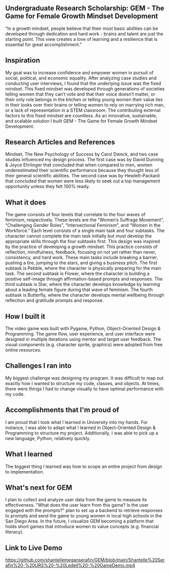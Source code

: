 ## Undergraduate Research Scholarship: GEM - The Game for Female Growth Mindset Development ##
“In a growth mindset, people believe that their most basic abilities can be developed through dedication and hard work - brains and talent are just the starting point. This view creates a love of learning and a resilience that is essential for great accomplishment.” 

## Inspiration ##
My goal was to increase confidence and empower women in pursuit of social, political, and economic equality. After analyzing case studies and conducting user interviews, I found that the underlying issue was the fixed mindset. This fixed mindset was developed through generations of societies telling women that they can’t vote and that their voice doesn’t matter, or their only role belongs in the kitchen or telling young women their value lies in their looks over their brains or telling women to rely on marrying rich man, or a lack of representation in a STEM classroom. The contributing external factors to this fixed mindset are countless. As an innovative, sustainable, and scalable solution I built GEM - The Game for Female Growth Mindset Development. 

## Research Articles and References ##
Mindset, The New Psychology of Success by Carol Dweck, and two case studies influenced my design process. The first case was by David Dunning & Joyce Ehrlinger that concluded that when compared to men, women underestimated their scientific performance because they thought less of their general scientific abilities. The second case was by Hewlett-Packard that concluded that women were less likely to seek out a top management opportunity unless they felt 100% ready.

## What it does ##
The game consists of four levels that correlate to the four waves of feminism, respectively. These levels are the “Women’s Suffrage Movement”, “Challenging Gender Roles”, “Intersectional Feminism”, and “Women in the Workforce.” Each level consists of a single main task and four subtasks. The character cannot complete the main task initially but must develop the appropriate skills through the four subtasks first. This design was inspired by the practice of developing a growth mindset. This practice consists of reflection, mindfulness, feedback, focusing on not yet rather than never, consistency, and hard work. These main tasks include breaking a barrier, pushing a tire, jumping to the stars, and giving a business pitch. The first subtask is Pebble, where the character is physically preparing for the main task. The second subtask is Flower, where the character is building a positive self-image through affirmation-based prompts and responses. The third subtask is Star, where the character develops knowledge by learning about a leading female figure during that wave of feminism. The fourth subtask is Butterfly, where the character develops mental wellbeing through reflection and gratitude prompts and response.

## How I built it ##
The video game was built with Pygame, Python, Object-Oriented Design & Programming. The game flow, user experience, and user interface were designed in multiple iterations using mentor and target user feedback. The visual components (e.g. character sprite, graphics) were adopted from free online resources. 

## Challenges I ran into ##
My biggest challenge was designing my program. It was difficult to map out exactly how I wanted to structure my code, classes, and objects. At times, there were things I had to change visually to have optimal performance with my code. 

## Accomplishments that I'm proud of ##
I am proud that I took what I learned in University into my hands. For instance, I was able to adapt what I learned in Object-Oriented Design & Programming to structure my project. Additionally, I was able to pick up a new language, Python, relatively quickly. 

## What I learned ##
The biggest thing I learned was how to scope an entire project from design to implementation.

## What's next for GEM ##
I plan to collect and analyze user data from the game to measure its effectiveness. "What does the user learn from this game? Is the user engaged with the prompts?" plan to set up a backend to retrieve responses to prompts and send the game to young women in local high schools in the San Diego Area. In the future, I visualize GEM becoming a platform that holds short games that introduce women to value concepts (e.g. financial literacy). 

## Link to Live Demo ##
https://github.com/shantellemeganserafin/GEM/blob/main/Shantelle%20Serafin%20-%20URS%20-%20Ledell%20-%20GameDemo.mp4
